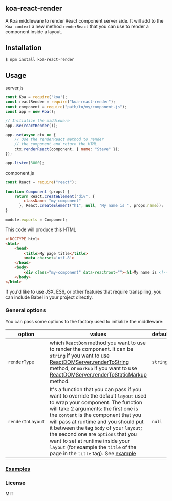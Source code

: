 koa-react-render
---------------

A Koa middleware to render React component server side. It will add to the `Koa context` a new method `renderReact` that you can use to render a component inside a layout.

## Installation

```bash
$ npm install koa-react-render
```

## Usage

server.js
```js
const Koa = require('koa');
const reactRender = require("koa-react-render");
const component = require("path/to/my/component.js");
const app = new Koa();

// Initialize the middleware
app.use(reactRender());

app.use(async ctx => {
    // Use the renderReact method to render
    // the component and return the HTML
    ctx.renderReact(component, { name: "Steve" });
});

app.listen(3000);
```
component.js
```js
const React = require("react");

function Component (props) {
    return React.createElement("div", {
        className: "my-component"
      }, React.createElement("h1", null, "My name is ", props.name));
}

module.exports = Component;
```
This code will produce this HTML
```html
<!DOCTYPE html>
<html>
    <head>
        <title>My page title</title>
        <meta charset='utf-8'>
    </head>
    <body>
        <div class="my-component" data-reactroot=""><h1>My name is <!-- -->Steve</h1></div>
    </body>
</html>
```

If you'd like to use JSX, ES6, or other features that require transpiling, you can include Babel in your project directly. 

### General options

You can pass some options to the factory used to initialize the middleware:

option | values | default
-------|--------|--------
`renderType` | which `ReactDom` method you want to use to render the component. It can be `string` if you want to use [ReactDOMServer.renderToString](https://facebook.github.io/react/docs/top-level-api.html#reactdomserver.rendertostring) method, or `markup` if you want to use [ReactDOMServer.renderToStaticMarkup](https://facebook.github.io/react/docs/top-level-api.html#reactdomserver.rendertostaticmarkup) method.  | `string`
`renderInLayout`| It's a function that you can pass if you want to override the default `layout` used to wrap your component. The function will take 2 arguments: the first one is the `content` is the component that you will pass at runtime and you should put it between the tag `body` of your `layout`; the second one are `options` that you want to set at runtime inside your `layout` (for example the `title` of the page in the `title` tag). See [example](example/customLayout/index.js) | `null`

### [Examples](example)

### License

MIT